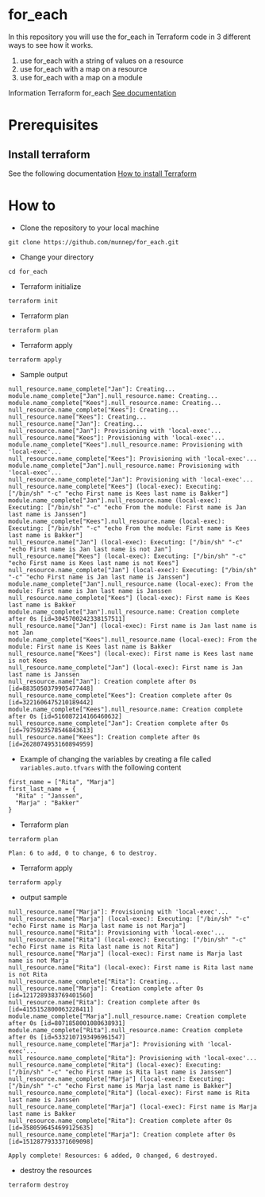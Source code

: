 # for_each

In this repository you will use the for_each in Terraform code in 3 different ways to see how it works. 

1. use for_each with a string of values on a resource
2. use for_each with a map on a resource
3. use for_each with a map on a module

Information Terraform for_each [See documentation](https://www.terraform.io/language/meta-arguments/for_each)

# Prerequisites

## Install terraform  
See the following documentation [How to install Terraform](https://learn.hashicorp.com/tutorials/terraform/install-cli)

# How to

- Clone the repository to your local machine
```
git clone https://github.com/munnep/for_each.git
```
- Change your directory
```
cd for_each
```
- Terraform initialize
```
terraform init
```
- Terraform plan
```
terraform plan
```
- Terraform apply
```
terraform apply
```
- Sample output
```
null_resource.name_complete["Jan"]: Creating...
module.name_complete["Jan"].null_resource.name: Creating...
module.name_complete["Kees"].null_resource.name: Creating...
null_resource.name_complete["Kees"]: Creating...
null_resource.name["Kees"]: Creating...
null_resource.name["Jan"]: Creating...
null_resource.name["Jan"]: Provisioning with 'local-exec'...
null_resource.name["Kees"]: Provisioning with 'local-exec'...
module.name_complete["Kees"].null_resource.name: Provisioning with 'local-exec'...
null_resource.name_complete["Kees"]: Provisioning with 'local-exec'...
module.name_complete["Jan"].null_resource.name: Provisioning with 'local-exec'...
null_resource.name_complete["Jan"]: Provisioning with 'local-exec'...
null_resource.name_complete["Kees"] (local-exec): Executing: ["/bin/sh" "-c" "echo First name is Kees last name is Bakker"]
module.name_complete["Jan"].null_resource.name (local-exec): Executing: ["/bin/sh" "-c" "echo From the module: First name is Jan last name is Janssen"]
module.name_complete["Kees"].null_resource.name (local-exec): Executing: ["/bin/sh" "-c" "echo From the module: First name is Kees last name is Bakker"]
null_resource.name["Jan"] (local-exec): Executing: ["/bin/sh" "-c" "echo First name is Jan last name is not Jan"]
null_resource.name["Kees"] (local-exec): Executing: ["/bin/sh" "-c" "echo First name is Kees last name is not Kees"]
null_resource.name_complete["Jan"] (local-exec): Executing: ["/bin/sh" "-c" "echo First name is Jan last name is Janssen"]
module.name_complete["Jan"].null_resource.name (local-exec): From the module: First name is Jan last name is Janssen
null_resource.name_complete["Kees"] (local-exec): First name is Kees last name is Bakker
module.name_complete["Jan"].null_resource.name: Creation complete after 0s [id=3045700242338157511]
null_resource.name["Jan"] (local-exec): First name is Jan last name is not Jan
module.name_complete["Kees"].null_resource.name (local-exec): From the module: First name is Kees last name is Bakker
null_resource.name["Kees"] (local-exec): First name is Kees last name is not Kees
null_resource.name_complete["Jan"] (local-exec): First name is Jan last name is Janssen
null_resource.name["Jan"]: Creation complete after 0s [id=8835050379905477448]
null_resource.name_complete["Kees"]: Creation complete after 0s [id=3221606475210189442]
module.name_complete["Kees"].null_resource.name: Creation complete after 0s [id=516087214166460632]
null_resource.name_complete["Jan"]: Creation complete after 0s [id=7975923578546843613]
null_resource.name["Kees"]: Creation complete after 0s [id=2628074953160894959]
```
- Example of changing the variables by creating a file called ```variables.auto.tfvars``` with the following content
```
first_name = ["Rita", "Marja"]
first_last_name = {
  "Rita" : "Janssen",
  "Marja" : "Bakker"
}
```
- Terraform plan
```
terraform plan
```
```
Plan: 6 to add, 0 to change, 6 to destroy.
```
- Terraform apply
```
terraform apply
```
- output sample
```
null_resource.name["Marja"]: Provisioning with 'local-exec'...
null_resource.name["Marja"] (local-exec): Executing: ["/bin/sh" "-c" "echo First name is Marja last name is not Marja"]
null_resource.name["Rita"]: Provisioning with 'local-exec'...
null_resource.name["Rita"] (local-exec): Executing: ["/bin/sh" "-c" "echo First name is Rita last name is not Rita"]
null_resource.name["Marja"] (local-exec): First name is Marja last name is not Marja
null_resource.name["Rita"] (local-exec): First name is Rita last name is not Rita
null_resource.name_complete["Rita"]: Creating...
null_resource.name["Marja"]: Creation complete after 0s [id=1217289383769401560]
null_resource.name["Rita"]: Creation complete after 0s [id=4155152800063228411]
module.name_complete["Marja"].null_resource.name: Creation complete after 0s [id=8071858001080638931]
module.name_complete["Rita"].null_resource.name: Creation complete after 0s [id=5332107193496961547]
null_resource.name_complete["Marja"]: Provisioning with 'local-exec'...
null_resource.name_complete["Rita"]: Provisioning with 'local-exec'...
null_resource.name_complete["Rita"] (local-exec): Executing: ["/bin/sh" "-c" "echo First name is Rita last name is Janssen"]
null_resource.name_complete["Marja"] (local-exec): Executing: ["/bin/sh" "-c" "echo First name is Marja last name is Bakker"]
null_resource.name_complete["Rita"] (local-exec): First name is Rita last name is Janssen
null_resource.name_complete["Marja"] (local-exec): First name is Marja last name is Bakker
null_resource.name_complete["Rita"]: Creation complete after 0s [id=3580596454699125635]
null_resource.name_complete["Marja"]: Creation complete after 0s [id=1512877933371609098]

Apply complete! Resources: 6 added, 0 changed, 6 destroyed.
```
- destroy the resources
```
terraform destroy
```